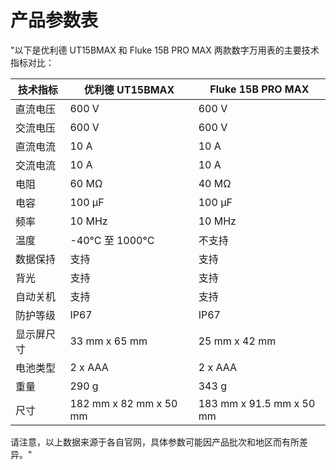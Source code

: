 # 产品参数表

"以下是优利德 UT15BMAX 和 Fluke 15B PRO MAX 两款数字万用表的主要技术指标对比：

| 技术指标         | 优利德 UT15BMAX                          | Fluke 15B PRO MAX                        |
|------------------|------------------------------------------|------------------------------------------|
| 直流电压         | 600 V                                    | 600 V                                    |
| 交流电压         | 600 V                                    | 600 V                                    |
| 直流电流         | 10 A                                     | 10 A                                     |
| 交流电流         | 10 A                                     | 10 A                                     |
| 电阻             | 60 MΩ                                    | 40 MΩ                                    |
| 电容             | 100 µF                                   | 100 µF                                   |
| 频率             | 10 MHz                                   | 10 MHz                                   |
| 温度             | -40°C 至 1000°C                          | 不支持                                   |
| 数据保持         | 支持                                     | 支持                                     |
| 背光             | 支持                                     | 支持                                     |
| 自动关机         | 支持                                     | 支持                                     |
| 防护等级         | IP67                                     | IP67                                     |
| 显示屏尺寸       | 33 mm x 65 mm                            | 25 mm x 42 mm                            |
| 电池类型         | 2 x AAA                                  | 2 x AAA                                  |
| 重量             | 290 g                                    | 343 g                                    |
| 尺寸             | 182 mm x 82 mm x 50 mm                   | 183 mm x 91.5 mm x 50 mm                 |

请注意，以上数据来源于各自官网，具体参数可能因产品批次和地区而有所差异。"